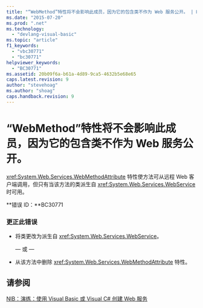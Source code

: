 ```yaml
---
title: "“WebMethod”特性将不会影响此成员，因为它的包含类不作为 Web 服务公开。 | Microsoft Docs"
ms.date: "2015-07-20"
ms.prod: ".net"
ms.technology: 
  - "devlang-visual-basic"
ms.topic: "article"
f1_keywords: 
  - "vbc30771"
  - "bc30771"
helpviewer_keywords: 
  - "BC30771"
ms.assetid: 20b09f6a-b61a-4d89-9ca5-4632b5e68e65
caps.latest.revision: 9
author: "stevehoag"
ms.author: "shoag"
caps.handback.revision: 9
---
```

# “WebMethod”特性将不会影响此成员，因为它的包含类不作为 Web 服务公开。
<xref:System.Web.Services.WebMethodAttribute> 特性使方法可从远程 Web 客户端调用，但只有当该方法的类派生自 <xref:System.Web.Services.WebService> 时可用。  
  
 **错误 ID：**BC30771  
  
### 更正此错误  
  
-   将类更改为派生自 <xref:System.Web.Services.WebService>。  
  
     — 或 —  
  
-   从该方法中删除 <xref:System.Web.Services.WebMethodAttribute> 特性。  
  
## 请参阅  
 [NIB：演练：使用 Visual Basic 或 Visual C\# 创建 Web 服务](http://msdn.microsoft.com/zh-cn/295f4c3f-9540-4bd1-b1cc-3e9cb9675cc7)